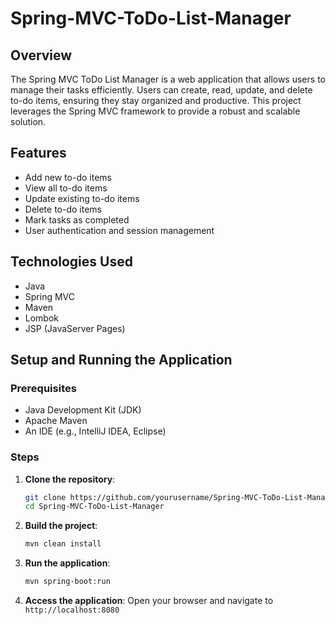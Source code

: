 # Spring-MVC-ToDo-List-Manager

## Overview

The Spring MVC ToDo List Manager is a web application that allows users to manage their tasks efficiently. Users can create, read, update, and delete to-do items, ensuring they stay organized and productive. This project leverages the Spring MVC framework to provide a robust and scalable solution.

## Features

- Add new to-do items
- View all to-do items
- Update existing to-do items
- Delete to-do items
- Mark tasks as completed
- User authentication and session management

## Technologies Used

- Java
- Spring MVC
- Maven
- Lombok
- JSP (JavaServer Pages)

## Setup and Running the Application

### Prerequisites

- Java Development Kit (JDK)
- Apache Maven
- An IDE (e.g., IntelliJ IDEA, Eclipse)

### Steps

1. **Clone the repository**:
    ```sh
    git clone https://github.com/yourusername/Spring-MVC-ToDo-List-Manager.git
    cd Spring-MVC-ToDo-List-Manager
    ```

2. **Build the project**:
    ```sh
    mvn clean install
    ```

3. **Run the application**:
    ```sh
    mvn spring-boot:run
    ```

4. **Access the application**:
    Open your browser and navigate to `http://localhost:8080`


